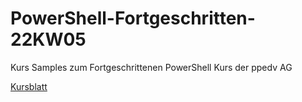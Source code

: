 # PowerShell-Fortgeschritten-22KW05
Kurs Samples zum Fortgeschrittenen PowerShell Kurs der ppedv AG

[Kursblatt](https://ppedv.de/schulung/kurse/PowerShellCorecmdletScriptlernenFortgeschrittenWorkflowProgrammierungSeminarTraining.aspx)